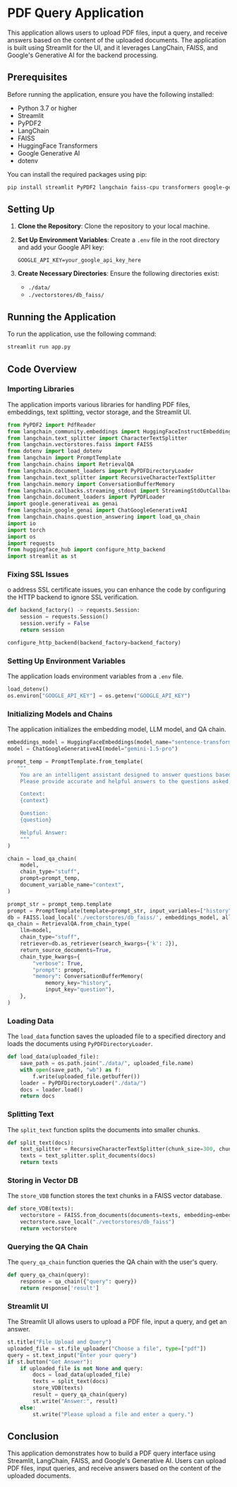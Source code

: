 
# PDF Query Application

This application allows users to upload PDF files, input a query, and receive answers based on the content of the uploaded documents. The application is built using Streamlit for the UI, and it leverages LangChain, FAISS, and Google's Generative AI for the backend processing.

## Prerequisites

Before running the application, ensure you have the following installed:

- Python 3.7 or higher
- Streamlit
- PyPDF2
- LangChain
- FAISS
- HuggingFace Transformers
- Google Generative AI
- dotenv

You can install the required packages using pip:

```bash
pip install streamlit PyPDF2 langchain faiss-cpu transformers google-generativeai python-dotenv
```

## Setting Up

1. **Clone the Repository**:
   Clone the repository to your local machine.

2. **Set Up Environment Variables**:
   Create a `.env` file in the root directory and add your Google API key:
   ```
   GOOGLE_API_KEY=your_google_api_key_here
   ```

3. **Create Necessary Directories**:
   Ensure the following directories exist:
   - `./data/`
   - `./vectorstores/db_faiss/`

## Running the Application

To run the application, use the following command:

```bash
streamlit run app.py
```

## Code Overview

### Importing Libraries

The application imports various libraries for handling PDF files, embeddings, text splitting, vector storage, and the Streamlit UI.

```python
from PyPDF2 import PdfReader
from langchain_community.embeddings import HuggingFaceInstructEmbeddings
from langchain.text_splitter import CharacterTextSplitter
from langchain.vectorstores.faiss import FAISS
from dotenv import load_dotenv
from langchain import PromptTemplate
from langchain.chains import RetrievalQA
from langchain.document_loaders import PyPDFDirectoryLoader
from langchain.text_splitter import RecursiveCharacterTextSplitter
from langchain.memory import ConversationBufferMemory
from langchain.callbacks.streaming_stdout import StreamingStdOutCallbackHandler
from langchain.document_loaders import PyPDFLoader
import google.generativeai as genai
from langchain_google_genai import ChatGoogleGenerativeAI
from langchain.chains.question_answering import load_qa_chain
import io
import torch
import os
import requests
from huggingface_hub import configure_http_backend
import streamlit as st
```

### Fixing SSL Issues

o address SSL certificate issues, you can enhance the code by configuring the HTTP backend to ignore SSL verification. 

```python
def backend_factory() -> requests.Session:
    session = requests.Session()
    session.verify = False
    return session

configure_http_backend(backend_factory=backend_factory)
```

### Setting Up Environment Variables

The application loads environment variables from a `.env` file.

```python
load_dotenv()
os.environ["GOOGLE_API_KEY"] = os.getenv("GOOGLE_API_KEY")
```

### Initializing Models and Chains

The application initializes the embedding model, LLM model, and QA chain.

```python
embeddings_model = HuggingFaceEmbeddings(model_name="sentence-transformers/all-mpnet-base-v2")
model = ChatGoogleGenerativeAI(model="gemini-1.5-pro")

prompt_temp = PromptTemplate.from_template(
   """
    You are an intelligent assistant designed to answer questions based on the content of uploaded PDF documents.
    Please provide accurate and helpful answers to the questions asked, using the context provided from the documents.

    Context:
    {context}

    Question:
    {question}

    Helpful Answer:
    """
)

chain = load_qa_chain(
    model,
    chain_type="stuff",
    prompt=prompt_temp,
    document_variable_name="context",
)

prompt_str = prompt_temp.template
prompt = PromptTemplate(template=prompt_str, input_variables=["history", "context", "question"])
db = FAISS.load_local('./vectorstores/db_faiss/', embeddings_model, allow_dangerous_deserialization=True)
qa_chain = RetrievalQA.from_chain_type(
    llm=model,
    chain_type="stuff",
    retriever=db.as_retriever(search_kwargs={'k': 2}),
    return_source_documents=True,
    chain_type_kwargs={
        "verbose": True,
        "prompt": prompt,
        "memory": ConversationBufferMemory(
            memory_key="history",
            input_key="question"),
    },
)
```

### Loading Data

The `load_data` function saves the uploaded file to a specified directory and loads the documents using `PyPDFDirectoryLoader`.

```python
def load_data(uploaded_file):
    save_path = os.path.join("./data/", uploaded_file.name)
    with open(save_path, "wb") as f:
        f.write(uploaded_file.getbuffer())
    loader = PyPDFDirectoryLoader("./data/")
    docs = loader.load()
    return docs
```

### Splitting Text

The `split_text` function splits the documents into smaller chunks.

```python
def split_text(docs):
    text_splitter = RecursiveCharacterTextSplitter(chunk_size=300, chunk_overlap=64)
    texts = text_splitter.split_documents(docs)
    return texts
```

### Storing in Vector DB

The `store_VDB` function stores the text chunks in a FAISS vector database.

```python
def store_VDB(texts):
    vectorstore = FAISS.from_documents(documents=texts, embedding=embeddings_model)
    vectorstore.save_local("./vectorstores/db_faiss")
    return vectorstore
```

### Querying the QA Chain

The `query_qa_chain` function queries the QA chain with the user's query.

```python
def query_qa_chain(query):
    response = qa_chain({"query": query})
    return response['result']
```

### Streamlit UI

The Streamlit UI allows users to upload a PDF file, input a query, and get an answer.

```python
st.title("File Upload and Query")
uploaded_file = st.file_uploader("Choose a file", type=["pdf"])
query = st.text_input("Enter your query")
if st.button("Get Answer"):
    if uploaded_file is not None and query:
        docs = load_data(uploaded_file)
        texts = split_text(docs)
        store_VDB(texts)
        result = query_qa_chain(query)
        st.write("Answer:", result)
    else:
        st.write("Please upload a file and enter a query.")
```

## Conclusion

This application demonstrates how to build a PDF query interface using Streamlit, LangChain, FAISS, and Google's Generative AI. Users can upload PDF files, input queries, and receive answers based on the content of the uploaded documents.



